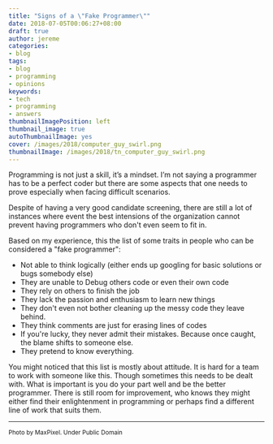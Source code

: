 ```yaml
---
title: "Signs of a \"Fake Programmer\""
date: 2018-07-05T00:06:27+08:00
draft: true
author: jereme
categories:
- blog
tags:
- blog
- programming
- opinions
keywords:
- tech
- programming
- answers
thumbnailImagePosition: left
thumbnail_image: true
autoThumbnailImage: yes
cover: /images/2018/computer_guy_swirl.png
thumbnailImage: /images/2018/tn_computer_guy_swirl.png
---
```



Programming is not just a skill, it’s a mindset. I’m not saying a programmer has to be a perfect coder but there are some aspects that one needs to prove especially when facing difficult scenarios. 

Despite of having a very good candidate screening, there are still a lot of instances where event the best intensions of the organization cannot prevent having programmers who don't even seem to fit in.

Based on my experience, this the list of some traits in people who can be considered a "fake programmer": 

- Not able to think logically (either ends up googling for basic solutions or bugs somebody else)
- They are unable to Debug others code or even their own code
- They rely on others to finish the job
- They lack the passion and enthusiasm to learn new things
- They don't even not bother cleaning up the messy code they leave behind.
- They think comments are just for erasing lines of codes
- If you're lucky, they never admit their mistakes. Because once caught, the blame shifts to someone else.
- They pretend to know everything.


You might noticed that this list is mostly about attitude. It is hard for a team to work with someone like this. Though sometimes this needs to be dealt with. What is important is you do your part well and be the better programmer. There is still room for improvement, who knows they might either find their enlightenment in programming or perhaps find a different line of work that suits them. 




----
<small>Photo by MaxPixel. Under Public Domain</small>